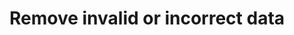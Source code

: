 ---
title: "Remove invalid or incorrect data"
source: "https://help.amplitude.com/hc/en-us/articles/16805784778907-Remove-invalid-or-incorrect-data"
id: 3b46d4e2-2ab2-43e2-bacf-19e133b534cf
---